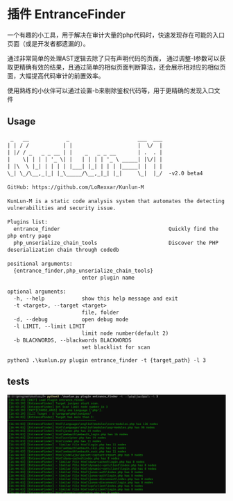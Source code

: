 # 插件 EntranceFinder

一个有趣的小工具，用于解决在审计大量的php代码时，快速发现存在可能的入口页面（或是开发者都遗漏的）。

通过非常简单的处理AST逻辑去除了只有声明代码的页面，
通过调整-l参数可以获取更精确有效的结果，且通过简单的相似页面判断算法，还会展示相对应的相似页面，大幅提高代码审计的前置效率。

使用熟练的小伙伴可以通过设置-b来剔除鉴权代码等，用于更精确的发现入口文件

## Usage
```
 _   __            _                      ___  ___
| | / /           | |                     |  \/  |
| |/ / _   _ _ __ | |    _   _ _ __       | .  . |
|    \| | | | '_ \| |   | | | | '_ \ _____| |\/| |
| |\  \ |_| | | | | |___| |_| | | | |_____| |  | |
\_| \_/\__,_|_| |_\_____/\__,_|_| |_|     \_|  |_/  -v2.0 beta4

GitHub: https://github.com/LoRexxar/Kunlun-M

KunLun-M is a static code analysis system that automates the detecting vulnerabilities and security issue.

Plugins list:
  entrance_finder                                   Quickly find the php entry page
  php_unserialize_chain_tools                       Discover the PHP deserialization chain through codedb

positional arguments:
  {entrance_finder,php_unserialize_chain_tools}
                        enter plugin name

optional arguments:
  -h, --help            show this help message and exit
  -t <target>, --target <target>
                        file, folder
  -d, --debug           open debug mode
  -l LIMIT, --limit LIMIT
                        limit node number(default 2)
  -b BLACKWORDS, --blackwords BLACKWORDS
                        set blacklist for scan
```


```
python3 .\kunlun.py plugin entrance_finder -t {target_path} -l 3
```

## tests

![](../../../docs/entrancefinder.png)